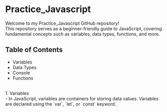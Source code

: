 # Practice_Javascript

Welcome to my Practice_Javascript GitHub repository! <br>
This repository serves as a beginner-friendly guide to JavaScript, covering fundamental concepts such as variables, data types, functions, and more.

## Table of Contents

- Variables
- Data Types
- Console
- Functions

<br>
1. Variables<br>
- In JavaScript, variables are containers for storing data values. Variables are declared using the `var`, `let`, or `const` keyword.<br>


